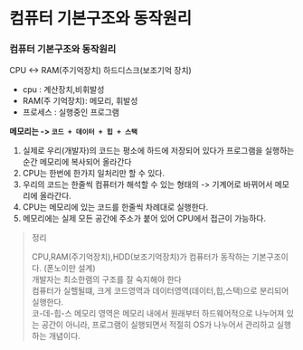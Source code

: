 # 컴퓨터 기본구조와 동작원리


### 컴퓨터 기본구조와 동작원리
CPU <-> RAM(주기억장치)  하드디스크(보조기억 장치)
* cpu : 계산장치,비휘발성
* RAM(주 기억장치): 메모리, 휘발성
* 프로세스 : 실행중인 프로그램

**메모리는 -> `코드 + 데이터 + 힙 + 스택`**


1. 실제로  우리(개발자)의 코드는 평소에 하드에 저장되어 있다가 프로그램을 실행하는 순간 메모리에 복사되어 올라간다
2. CPU는 한번에 한가지 일처리만 할 수 있다.
3. 우리의 코드는 한줄씩 컴퓨터가 해석할 수 있는 형태의 -> 기계어로 바뀌어서 메모리에 올라간다.
4. CPU는 메모리에 있는 코드를 한줄씩 차례대로 실행한다.
5. 메모리에는 실제 모든 공간에 주소가 붙어 있어 CPU에서 접근이 가능하다.


> 정리
>
> CPU,RAM(주기억장치),HDD(보조기억장치)가 컴퓨터가 동작하는 기본구조이다. (폰노이만 설계)    
> 개발자는 최소한램의 구조를 잘 숙지해야 한다    
> 컴퓨터가 실핼될떄, 크게 코드영역과 데이터영역(데이터,힙,스택)으로 분리되어 실행한다.    
> 코-데-힙-스 메모리 영역은 메모리 내에서 원래부터 하드웨어적으로 나누어져 있는 공간이 아니라, 프로그램이 실행되면서 적절히 OS가 나누어서 관리하고 실행하는 개념이다.

   
